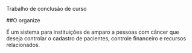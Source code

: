 Trabalho de conclusão de curso

##O organize

É um sistema para instituições de amparo a pessoas com câncer que deseja controlar o cadastro de pacientes, controle financeiro e recursos relacionados.

